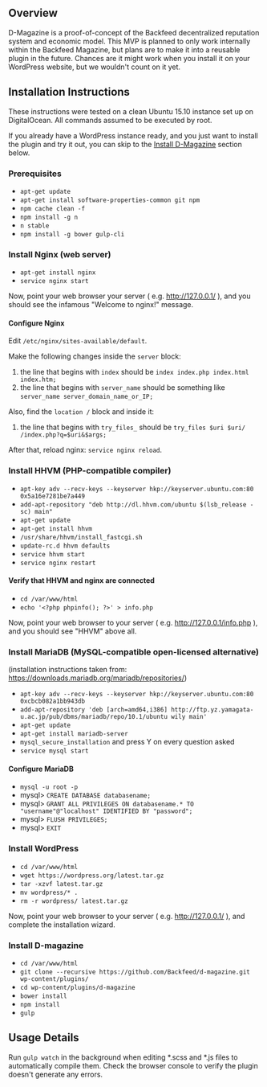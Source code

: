 ## Overview
D-Magazine is a proof-of-concept of the Backfeed decentralized reputation system and economic model.
This MVP is planned to only work internally within the Backfeed Magazine, but plans are to make it into a reusable plugin in the future.
Chances are it might work when you install it on your WordPress website, but we wouldn't count on it yet.

## Installation Instructions
These instructions were tested on a clean Ubuntu 15.10 instance set up on DigitalOcean.
All commands assumed to be executed by root.

If you already have a WordPress instance ready, and you just want to install the plugin and try it out, you can skip to the [Install D-Magazine](#install-d-magazine) section below.

### Prerequisites

* `apt-get update`
* `apt-get install software-properties-common git npm`
* `npm cache clean -f`
* `npm install -g n`
* `n stable`
* `npm install -g bower gulp-cli`

### Install Nginx (web server)
* `apt-get install nginx`
* `service nginx start`

Now, point your web browser your server ( e.g. http://127.0.0.1/ ), and you should see the infamous "Welcome to nginx!" message.

#### Configure Nginx
Edit `/etc/nginx/sites-available/default`.

Make the following changes inside the `server` block:

1. the line that begins with `index` should be `index index.php index.html index.htm;`
2. the line that begins with `server_name` should be something like `server_name server_domain_name_or_IP;`

Also, find the `location /` block and inside it:

1. the line that begins with `try_files_` should be `try_files $uri $uri/ /index.php?q=$uri&$args;`

After that, reload nginx: `service nginx reload`.

### Install HHVM (PHP-compatible compiler)

* `apt-key adv --recv-keys --keyserver hkp://keyserver.ubuntu.com:80 0x5a16e7281be7a449`
* `add-apt-repository "deb http://dl.hhvm.com/ubuntu $(lsb_release -sc) main"`
* `apt-get update`
* `apt-get install hhvm`
* `/usr/share/hhvm/install_fastcgi.sh`
* `update-rc.d hhvm defaults`
* `service hhvm start`
* `service nginx restart`

#### Verify that HHVM and nginx are connected

* `cd /var/www/html`
* `echo '<?php phpinfo(); ?>' > info.php`

Now, point your web browser to your server ( e.g. http://127.0.0.1/info.php ), and you should see "HHVM" above all.

### Install MariaDB (MySQL-compatible open-licensed alternative)
(installation instructions taken from: https://downloads.mariadb.org/mariadb/repositories/)

* `apt-key adv --recv-keys --keyserver hkp://keyserver.ubuntu.com:80 0xcbcb082a1bb943db`
* `add-apt-repository 'deb [arch=amd64,i386] http://ftp.yz.yamagata-u.ac.jp/pub/dbms/mariadb/repo/10.1/ubuntu wily main'`
* `apt-get update`
* `apt-get install mariadb-server`
* `mysql_secure_installation` and press Y on every question asked
* `service mysql start`

#### Configure MariaDB

* `mysql -u root -p`
* mysql> `CREATE DATABASE databasename;`
* mysql> `GRANT ALL PRIVILEGES ON databasename.* TO "username"@"localhost" IDENTIFIED BY "password";`
* mysql> `FLUSH PRIVILEGES;`
* mysql> `EXIT`

### Install WordPress

* `cd /var/www/html`
* `wget https://wordpress.org/latest.tar.gz`
* `tar -xzvf latest.tar.gz`
* `mv wordpress/* .`
* `rm -r wordpress/ latest.tar.gz`

Now, point your web browser to your server ( e.g. http://127.0.0.1/ ), and complete the installation wizard.

### Install D-magazine

* `cd /var/www/html`
* `git clone --recursive https://github.com/Backfeed/d-magazine.git wp-content/plugins/`
* `cd wp-content/plugins/d-magazine`
* `bower install`
* `npm install`
* `gulp`

## Usage Details
Run `gulp watch` in the background when editing *.scss and *.js files to automatically compile them.
Check the browser console to verify the plugin doesn't generate any errors.

